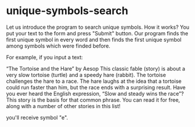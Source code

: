 # unique-symbols-search

Let us introduce the program to search unique symbols. How it works? You put your text to the form and press "Submit" button. Our program finds the first unique symbol in every word and then finds the first unique symbol among symbols which were finded before.

For example, if you input a text:

“The Tortoise and the Hare” by Aesop
This classic fable (story) is about a very slow tortoise (turtle) and a speedy hare (rabbit). The tortoise challenges the hare to a race. The hare laughs at the idea that a tortoise could run faster than him, but the race ends with a surprising result. Have you ever heard the English expression, “Slow and steady wins the race”? This story is the basis for that common phrase. You can read it for free, along with a number of other stories in this list!

you'll receive symbol "e".
